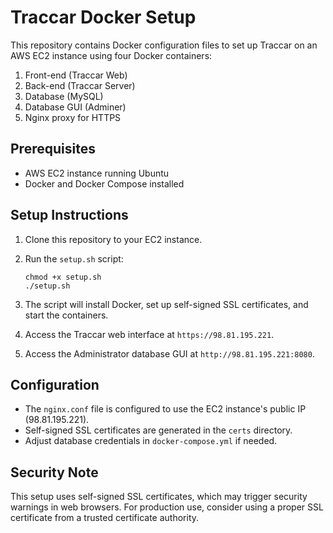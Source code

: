 # Traccar Docker Setup

This repository contains Docker configuration files to set up Traccar on an AWS EC2 instance using four Docker containers:

1. Front-end (Traccar Web)
2. Back-end (Traccar Server)
3. Database (MySQL)
4. Database GUI (Adminer)
5. Nginx proxy for HTTPS

## Prerequisites

- AWS EC2 instance running Ubuntu
- Docker and Docker Compose installed

## Setup Instructions

1. Clone this repository to your EC2 instance.
2. Run the `setup.sh` script:

   ```
   chmod +x setup.sh
   ./setup.sh
   ```

3. The script will install Docker, set up self-signed SSL certificates, and start the containers.
4. Access the Traccar web interface at `https://98.81.195.221`.
5. Access the Administrator database GUI at `http://98.81.195.221:8080`.

## Configuration

- The `nginx.conf` file is configured to use the EC2 instance's public IP (98.81.195.221).
- Self-signed SSL certificates are generated in the `certs` directory.
- Adjust database credentials in `docker-compose.yml` if needed.

## Security Note

This setup uses self-signed SSL certificates, which may trigger security warnings in web browsers. For production use, consider using a proper SSL certificate from a trusted certificate authority.